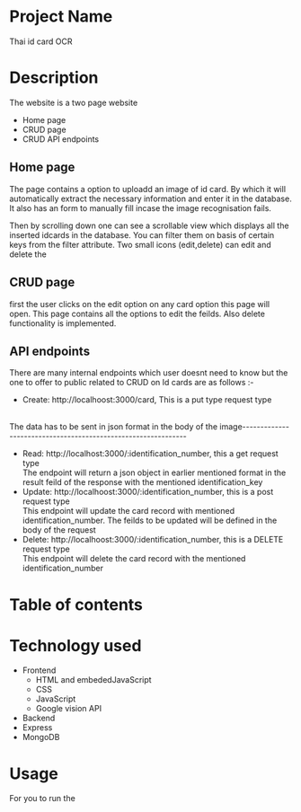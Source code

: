 # Project Name
Thai id card OCR

# Description
The website is a two page website
- Home page
- CRUD page
- CRUD API endpoints

## Home page
The page contains a option to uploadd an image of id card. By which it will automatically extract the necessary information and enter it in the database.
It also has an form to manually fill incase the image recognisation fails.

Then by scrolling down one can see a scrollable view which displays all the inserted idcards in the database. You can filter them on basis of certain keys from the filter attribute.
Two small icons (edit,delete) can edit and delete the 

## CRUD page
first the user clicks on the edit option on any card option this page will open. This page contains all the options to edit the feilds. Also delete functionality is implemented.

## API endpoints
There are many internal endpoints which user doesnt need to know but the one to offer to public related to CRUD on Id cards are as follows :-
- Create: http://localhoost:3000/card, This is a put type request type
</br>
  The data has to be sent in json format in the body of the 
  image--------------------------------------------------------------

- Read: http://localhost:3000/:identification_number, this a get request type </br>
  The endpoint will return a json object in earlier mentioned format in the result feild of the response with the mentioned identification_key
- Update: http://localhoost:3000/:identification_number, this is a post request type </br>
  This endpoint will update the card record with mentioned identification_number. The feilds to be updated will be defined in the body of the request
- Delete: http://localhoost:3000/:identification_number, this is a DELETE request type </br>
  This endpoint will delete the card record with the mentioned identification_number

# Table of contents

# Technology used
- Frontend
  - HTML and embededJavaScript
  - CSS
  - JavaScript
  - Google vision API
- Backend
 - Express
 - MongoDB

# Usage
For you to run the 
